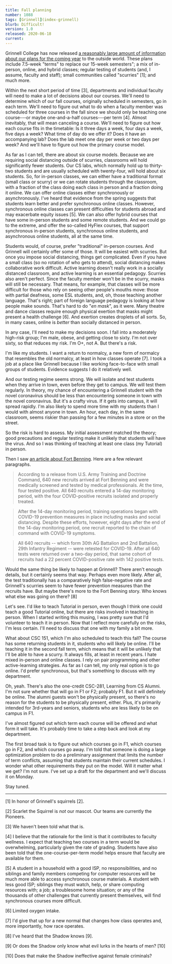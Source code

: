 ```yaml
---
title: Fall planning
number: 1088
tags: [Grinnell](index-grinnell)
blurb: Difficult!
version: 1.0
released: 2020-06-18
current: 
---
```

Grinnell College has now released [a reasonably large amount of
information about our plans for the coming
year](https://www.grinnell.edu/campus-life/health-wellness/coronavirus/students)
to the outside world.  These plans include 7.5-week "terms" to
replace our 15-week semesters"; a mix of in-person, online, and
hybrid classes; regular testing of students (and, I assume, faculty
and staff); small communities called "scurries" [1]; and much more.

Within the next short period of time [3], departments and individual
faculty will need to make a lot of decisions about our courses.
We'll need to determine which of our fall courses, originally
scheduled in semesters, go in each term.  We'll need to figure out
what to do when a faculty member was scheduled for three courses
in the fall since we should only be teaching one course---or maybe
one-and-a-half courses---per term [4].  Almost inevitably, that
will mean canceling a course.  We'll need to figure out how each
course fits in the timetable: Is it three days a week, four days a
week, five days a week?  What time of day do we offer it?  Does it
have an accompanying lab?  Does the lab meet one day per week or
two days per week?  And we'll have to figure out how the primary
course model.

As far as I can tell, there are about six course models.  Because
we are requiring social distancing outside of scurries, classrooms
will hold significantly fewer students.  Our CS labs, which normally
hold up to thirty-two students and are usually scheduled with
twenty-four, will hold about six students.  So, for in-person
classes, we can either have a traditional format (small class or
scurry) or we can rotate students through the classroom, with a
fraction of the class doing each class in person and a fraction
doing it online.  We can offer online classes either synchronously
or asynchronously.  I've heard that evidence from the spring suggests
that students learn better and prefer synchronous online classes.
However, synchronous online classes can present difficulties for
students abroad and may exacerbate equity issues [5].  We can also
offer hybrid courses that have some in-person students and some
remote students.  And we could go to the extreme, and offer the
so-called HyFlex courses, that support synchronous in-person students,
synchronous online students, and asynchronous online students, all
at the same time.

Students would, of course, prefer "traditional" in-person courses.
And Grinnell will certainly offer some of those.  It will be easiest
with scurries.  But once you impose social distancing, things get
complicated.  Even if you have a small class (so no rotation of who
gets to attend), social distancing makes collaborative work difficult.
Active learning doesn't really work in a socially distanced classroom,
and active learning is an essential pedagogy.  Scurries also aren't
perfect.  Since the faculty member won't be in the scurry, masks
will still be necessary.  That means, for example, that classes
will be more difficult for those who rely on seeing other people's
mouths move: those with partial deafness, some ESL students, and,
oh, those teaching another language.  That's right; part of foreign
language pedagogy is looking at how people make sounds.  That's
hard to do "_en mask_", as it were.  Many theatre and dance classes
require enough physical exertion that masks might present a health
challenge [6].  And exertion creates droplets of all sorts.  So, in
many cases, online is *better* than socially distanced in person.

In any case, I'll need to make my decisions soon.  I fall into a
moderately high-risk group; I'm male, obese, and getting close to
sixty.  I'm not over sixty, so that reduces my risk.  I'm O+, not
A.  But there's a risk.

I'm like my students.  I want a return to normalcy, a new form of
normalcy that resembles the old normalcy, at least in how classes
operate [7].  I took a job at a place like Grinnell because I like
working face-to-face with small groups of students.  Evidence
suggests I do it relatively well.

And our testing regime seems strong.  We will isolate and test
students when they arrive in town, even before they get to campus.
We will test them regularly.  In theory, my chance of encountering
a Grinnell student with the novel coronavirus should be less than
encountering someone in town with the novel coronavirus.  But it's
a crafty virus.  If it gets into campus, it will spread rapidly.
I'm also likely to spend more time with my students than I would
with almost anyone in town.  An hour, each day, in the same classroom,
seems riskier than passing for a few minutes in a store or on
the street.

So the risk is hard to assess.  My initial assessment matched the
theory; good precautions and regular testing make it unlikely that
students will have the virus.  And so I was thinking of teaching
at least one class (my Tutorial) in person.

Then I saw [an article about Fort Benning](https://connectingvets.radio.com/articles/fort-benning-confirms-142-covid-19-cases-in-2-battalions).  Here
are a few relevant paragraphs.

> According to a release from U.S. Army Training and Doctrine Command, 640 new recruits arrived at Fort Benning and were medically screened and tested by medical professionals. At the time, four tested positive. All 640 recruits entered a 14-day monitoring period, with the four COVID-positive recruits isolated and properly treated.

> After the 14-day monitoring period, training operations began with COVID-19 prevention measures in place including masks and social distancing. Despite these efforts, however, eight days after the end of the 14-day monitoring period, one recruit reported to the chain of command with COVID-19 symptoms.

> All 640 recruits -- which form 30th AG Battalion and 2nd Battalion, 29th Infantry Regiment -- were retested for COVID-19. After all 640 tests were returned over a two-day period, that same cohort of recruits had a 22 percent COVID-positive rate with 142 positive tests.

Would the same thing be likely to happen at Grinnell?  There aren't enough
details, but it certainly seems that way.  Perhaps even more likely.  After
all, the test traditionally has a comparatively high false-negative rate 
and Grinnell's scurries seem to have fewer prevention measures than the
recruits have.  But maybe there's more to the Fort Benning story.  Who
knows what else was going on there? [8]

Let's see.  I'd like to teach Tutorial in person, even though I
think one could teach a good Tutorial online, but there are risks
involved in teaching in person.  When I started writing this musing,
I was pretty sure that I'd volunteer to teach it in person.  Now
that I reflect more carefully on the risks, I'm less certain.  I'll
need to discuss that one with my family a bit more.

What about CSC 151, which I'm also scheduled to teach this fall?
The course has some returning students in it, students who will
likely be online.  I'll be teaching it in the second fall term,
which means that it will be unlikely that I'll be able to have a
scurry.  It always fills, at least in recent years.  I hate mixed
in-person and online classes.  I rely on pair programming and other
active-learning strategies.  As far as I can tell, my only real
option is to go online.  I'd prefer synchronous, but that's something
to discuss with my department.

Oh, yeah.  There's also the one-credit CSC-281, Learning from CS Alumni.
I'm not sure whether that will go in F1 or F2; probably F1.  But
it will definitely be online.  The alumni guests won't be physically
present, so there's no reason for the students to be physically
present, either.  Plus, it's primarily intended for 3rd-years and
seniors, students who are less likely to be on campus in F1.

I've almost figured out which term each course will be offered and
what form it will take.  It's probably time to take a step back and
look at my department.

The first broad task is to figure out which courses go in F1, which
courses go in F2, and which courses go away.  I'm told that someone
is doing a large optimization problem to do a preliminary assignment
that limits the number of term conflicts, assuming that students
maintain their current schedules.  I wonder what other requirements
they put on the model.  Will it matter what we get?  I'm not sure.
I've set up a draft for the department and we'll discuss it on
Monday.

Stay tuned.

---

[1] In honor of Grinnell's squirrels [2].

[2] Scarlet the Squirrel is *not* our mascot.  Our teams are currently
the Pioneers.

[3] We haven't been told what that is.

[4] I believe that the rationale for the limit is that it contributes
to faculty wellness.  I expect that teaching two courses in a term
would be overwhelming, particularly given the rate of grading.  Students
have also been told that the one-course-per-term model helps ensure that
faculty are available for them.

[5] A student in a household with a good ISP, no responsibilities,
and no siblings and family members competing for computer resources will
be much more able to access synchronous course materials.  A student
with less good ISP; siblings they must watch, help, or share computing
resources with; a job; a troublesome home situation; or any of the thousands
of other challenges that currently present themselves, will find synchronous
courses more difficult.

[6] Limited oxygen intake.

[7] I'd give that up for a new normal that changes how class operates
and, more importantly, how race operates.

[8] I've heard that the Shadow knows [9].

[9] Or does the Shadow only know what evil lurks in the hearts of men? [10]

[10] Does that make the Shadow ineffective against female criminals?

